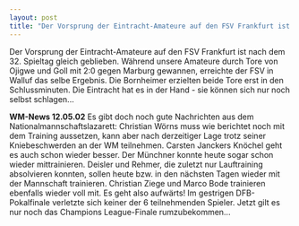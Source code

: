 ```yaml
---
layout: post
title: "Der Vorsprung der Eintracht-Amateure auf den FSV Frankfurt ist nach dem 32."
---
```


Der Vorsprung der Eintracht-Amateure auf den FSV Frankfurt ist nach dem 32. Spieltag gleich geblieben. Während unsere Amateure durch Tore von Ojigwe und Goll mit 2:0 gegen Marburg gewannen, erreichte der FSV in Walluf das selbe Ergebnis. Die Bornheimer erzielten beide Tore erst in den Schlussminuten. Die Eintracht hat es in der Hand - sie können sich nur noch selbst schlagen...  
  
**WM-News 12.05.02** Es gibt doch noch gute Nachrichten aus dem Nationalmannschaftslazarett: Christian Wörns muss wie berichtet noch mit dem Training aussetzen, kann aber nach derzeitiger Lage trotz seiner Kniebeschwerden an der WM teilnehmen. Carsten Janckers Knöchel geht es auch schon wieder besser. Der Münchner konnte heute sogar schon wieder mittrainieren. Deisler und Rehmer, die zuletzt nur Lauftraining absolvieren konnten, sollen heute bzw. in den nächsten Tagen wieder mit der Mannschaft trainieren. Christian Ziege und Marco Bode trainieren ebenfalls wieder voll mit. Es geht also aufwärts! Im gestrigen DFB-Pokalfinale verletzte sich keiner der 6 teilnehmenden Spieler. Jetzt gilt es nur noch das Champions League-Finale rumzubekommen...
